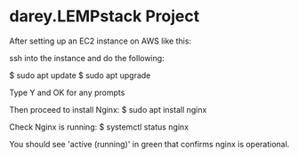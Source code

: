 # darey.LEMPstack Project

After setting up an EC2 instance on AWS like this:

ssh into the instance and do the following:

$ sudo apt update
$ sudo apt upgrade

Type Y and OK for any prompts

Then proceed to install Nginx:
$ sudo apt install nginx

Check Nginx is running:
$ systemctl status nginx

You should see 'active (running)' in green that confirms nginx is operational. 



